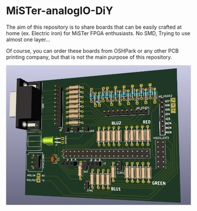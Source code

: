 # MiSTer-analogIO-DiY

The aim of this repository is to share boards that can be easily crafted at home (ex. Electric iron) for MiSTer FPGA enthusiasts. No SMD, Trying to use almost one layer...

Of course, you can order these boards from OSHPark or any other PCB printing company, but that is not the main purpose of this repository.

![](/db9-rgb.png)
